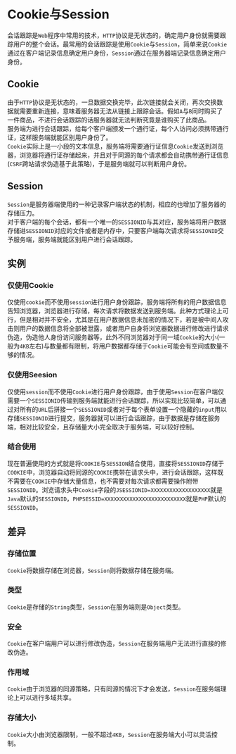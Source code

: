 # Cookie与Session
会话跟踪是`Web`程序中常用的技术，`HTTP`协议是无状态的，确定用户身份就需要跟踪用户的整个会话。最常用的会话跟踪是使用`Cookie`与`Session`，简单来说`Cookie`通过在客户端记录信息确定用户身份，`Session`通过在服务器端记录信息确定用户身份。

## Cookie
由于`HTTP`协议是无状态的，一旦数据交换完毕，此次链接就会关闭，再次交换数据就需要重新连接，意味着服务器无法从链接上跟踪会话。假如`A`与`B`同时购买了一件商品，不进行会话跟踪的话服务器就无法判断究竟是谁购买了此商品。  
服务端为进行会话跟踪，给每个客户端颁发一个通行证，每个人访问必须携带通行证，这样服务端就能区别用户身份了。  
`Cookie`实际上是一小段的文本信息，服务端将需要通行证信息`Cookie`发送到浏览器，浏览器将通行证存储起来，并且对于同源的每个请求都会自动携带通行证信息(`CSRF`跨站请求伪造基于此策略)，于是服务端就可以判断用户身份。

## Session
`Session`是服务器端使用的一种记录客户端状态的机制，相应的也增加了服务器的存储压力。  
对于客户端的每个会话，都有一个唯一的`SESSIONID`与其对应，服务端将用户数据存储进`SESSIONID`对应的文件或者是内存中，只要客户端每次请求将`SESSIONID`交予服务端，服务端就能区别用户进行会话跟踪。  


## 实例

### 仅使用Cookie
仅使用`cookie`而不使用`session`进行用户身份跟踪，服务端将所有的用户数据信息告知浏览器，浏览器进行存储，每次请求将数据发送到服务端。此种方式理论上可行，但是相对并不安全，尤其是在用户数据信息未加密的情况下，若是被中间人攻击则用户的数据信息将全部被泄露，或者用户自身将浏览器数据进行修改进行请求伪造，伪造他人身份访问服务器等，此外不同浏览器对于同一域`Cookie`的大小(一般为`4KB`左右)与数量都有限制，将用户数据都存储于`Cookie`可能会有空间或数量不够的情况。

### 仅使用Seesion
仅使用`session`而不使用`Cookie`进行用户身份跟踪，由于使用`Session`在客户端仅需要一个`SESSIONID`传输到服务端就能进行会话跟踪，所以实现比较简单，可以通过对所有的`URL`后拼接一个`SESSIONID`或者对于每个表单设置一个隐藏的`input`用以存储`SESSIONID`进行提交，服务器就可以进行会话跟踪，由于数据是存储在服务端，相对比较安全，且存储量大小完全取决于服务端，可以较好控制。

### 结合使用
现在普遍使用的方式就是将`COOKIE`与`SESSION`结合使用，直接将`SESSIONID`存储于`COOKIE`中，浏览器自动将同源的`COOKIE`携带在请求头中，进行会话跟踪，这样既不需要在`COOKIE`中存储大量信息，也不需要对每次请求都需要操作附带`SESSIONID`。浏览请求头中`Cookie`字段的`JSESSIONID=XXXXXXXXXXXXXXXXXXX`就是`Java`默认的`SESSIONID`，`PHPSESSID=XXXXXXXXXXXXXXXXXXXXXXXXXX`就是`PHP`默认的`SESSIONID`。


## 差异

### 存储位置
`Cookie`将数据存储在浏览器，`Session`则将数据存储在服务端。

### 类型
`Cookie`是存储的`String`类型，`Session`在服务端则是`Object`类型。

### 安全
`Cookie`在客户端用户可以进行修改伪造，`Session`在服务端用户无法进行直接的修改伪造。

### 作用域
`Cookie`由于浏览器的同源策略，只有同源的情况下才会发送，`Session`在服务端理论上可以进行多域共享。

### 存储大小
`Cookie`大小由浏览器限制，一般不超过`4KB`，`Session`在服务端大小可以灵活控制。
